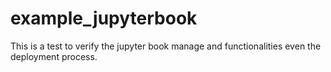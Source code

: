 # example_jupyterbook
This is a test to verify the jupyter book manage and functionalities even the deployment process.
